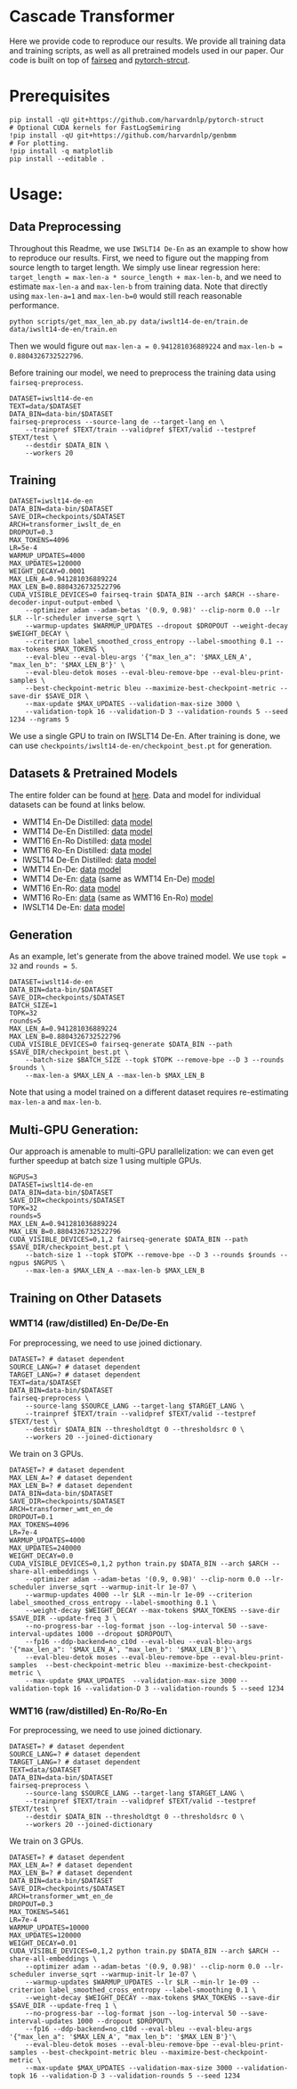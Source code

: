 # Cascade Transformer

Here we provide code to reproduce our results. We provide all training data and training scripts, as well as all pretrained models used in our paper. Our code is built on top of [fairseq](https://github.com/pytorch/fairseq) and [pytorch-strcut](https://github.com/harvardnlp/pytorch-struct).

# Prerequisites

```
pip install -qU git+https://github.com/harvardnlp/pytorch-struct
# Optional CUDA kernels for FastLogSemiring
!pip install -qU git+https://github.com/harvardnlp/genbmm
# For plotting.
!pip install -q matplotlib
pip install --editable .
```

# Usage:

## Data Preprocessing

Throughout this Readme, we use `IWSLT14 De-En` as an example to show how to reproduce our results. First, we need to figure out the mapping from source length to target length. We simply use linear regression here: `target_length = max-len-a * source_length + max-len-b`, and we need to estimate `max-len-a` and `max-len-b` from training data. Note that directly using `max-len-a=1` and `max-len-b=0` would still reach reasonable performance.

```
python scripts/get_max_len_ab.py data/iwslt14-de-en/train.de data/iwslt14-de-en/train.en
```

Then we would figure out `max-len-a = 0.941281036889224` and `max-len-b = 0.8804326732522796`.

Before training our model, we need to preprocess the training data using `fairseq-preprocess`.

```
DATASET=iwslt14-de-en
TEXT=data/$DATASET
DATA_BIN=data-bin/$DATASET
fairseq-preprocess --source-lang de --target-lang en \
    --trainpref $TEXT/train --validpref $TEXT/valid --testpref $TEXT/test \
    --destdir $DATA_BIN \
    --workers 20
```

## Training

```
DATASET=iwslt14-de-en
DATA_BIN=data-bin/$DATASET
SAVE_DIR=checkpoints/$DATASET
ARCH=transformer_iwslt_de_en
DROPOUT=0.3
MAX_TOKENS=4096
LR=5e-4
WARMUP_UPDATES=4000
MAX_UPDATES=120000
WEIGHT_DECAY=0.0001
MAX_LEN_A=0.941281036889224
MAX_LEN_B=0.8804326732522796
CUDA_VISIBLE_DEVICES=0 fairseq-train $DATA_BIN --arch $ARCH --share-decoder-input-output-embed \
    --optimizer adam --adam-betas '(0.9, 0.98)' --clip-norm 0.0 --lr $LR --lr-scheduler inverse_sqrt \
    --warmup-updates $WARMUP_UPDATES --dropout $DROPOUT --weight-decay $WEIGHT_DECAY \
    --criterion label_smoothed_cross_entropy --label-smoothing 0.1 --max-tokens $MAX_TOKENS \
    --eval-bleu --eval-bleu-args '{"max_len_a": '$MAX_LEN_A', "max_len_b": '$MAX_LEN_B'}' \
    --eval-bleu-detok moses --eval-bleu-remove-bpe --eval-bleu-print-samples \
    --best-checkpoint-metric bleu --maximize-best-checkpoint-metric --save-dir $SAVE_DIR \
    --max-update $MAX_UPDATES --validation-max-size 3000 \
    --validation-topk 16 --validation-D 3 --validation-rounds 5 --seed 1234 --ngrams 5
```

We use a single GPU to train on IWSLT14 De-En. After training is done, we can use `checkpoints/iwslt14-de-en/checkpoint_best.pt` for generation.

## Datasets & Pretrained Models

The entire folder can be found at [here](https://drive.google.com/drive/folders/1G5Vl150cPyc5EWxxqRdngwUifccQeccN?usp=sharing). Data and model for individual datasets can be found at links below.

* WMT14 En-De Distilled: [data]() [model]()
* WMT14 De-En Distilled: [data](https://drive.google.com/file/d/1jkLf_6VZnG358mf2y6e4RTDi54WkChDI/view?usp=sharing) [model]()
* WMT16 En-Ro Distilled: [data]() [model]()
* WMT16 Ro-En Distilled: [data]() [model]()
* IWSLT14 De-En Distilled: [data](https://drive.google.com/file/d/1F51UMYW-nHx8nhkX3JR1QVygfQBSoS6F/view?usp=sharing) [model]()
* WMT14 En-De: [data]() [model]()
* WMT14 De-En: [data](https://drive.google.com/file/d/1bSOAPb0xw-zgSaIvsOWzVqOJKzxeG9vz/view?usp=sharing) (same as WMT14 En-De) [model]()
* WMT16 En-Ro: [data]() [model]()
* WMT16 Ro-En: [data]() (same as WMT16 En-Ro) [model]()
* IWSLT14 De-En: [data](https://drive.google.com/file/d/1v7Z-23-U5WV8KhlzrepMVR0J69zH-k0R/view?usp=sharing) [model]()

## Generation

As an example, let's generate from the above trained model. We use `topk = 32` and `rounds = 5`.

```
DATASET=iwslt14-de-en
DATA_BIN=data-bin/$DATASET
SAVE_DIR=checkpoints/$DATASET
BATCH_SIZE=1
TOPK=32
rounds=5
MAX_LEN_A=0.941281036889224
MAX_LEN_B=0.8804326732522796
CUDA_VISIBLE_DEVICES=0 fairseq-generate $DATA_BIN --path $SAVE_DIR/checkpoint_best.pt \
    --batch-size $BATCH_SIZE --topk $TOPK --remove-bpe --D 3 --rounds $rounds \
    --max-len-a $MAX_LEN_A --max-len-b $MAX_LEN_B
```

Note that using a model trained on a different dataset requires re-estimating `max-len-a` and `max-len-b`.

## Multi-GPU Generation:

Our approach is amenable to multi-GPU parallelization: we can even get further speedup at batch size 1 using multiple GPUs.

```
NGPUS=3
DATASET=iwslt14-de-en
DATA_BIN=data-bin/$DATASET
SAVE_DIR=checkpoints/$DATASET
TOPK=32
rounds=5
MAX_LEN_A=0.941281036889224
MAX_LEN_B=0.8804326732522796
CUDA_VISIBLE_DEVICES=0,1,2 fairseq-generate $DATA_BIN --path $SAVE_DIR/checkpoint_best.pt \
    --batch-size 1 --topk $TOPK --remove-bpe --D 3 --rounds $rounds --ngpus $NGPUS \
    --max-len-a $MAX_LEN_A --max-len-b $MAX_LEN_B
```


## Training on Other Datasets

### WMT14 (raw/distilled) En-De/De-En

For preprocessing, we need to use joined dictionary.

```
DATASET=? # dataset dependent
SOURCE_LANG=? # dataset dependent
TARGET_LANG=? # dataset dependent
TEXT=data/$DATASET
DATA_BIN=data-bin/$DATASET
fairseq-preprocess \
    --source-lang $SOURCE_LANG --target-lang $TARGET_LANG \
    --trainpref $TEXT/train --validpref $TEXT/valid --testpref $TEXT/test \
    --destdir $DATA_BIN --thresholdtgt 0 --thresholdsrc 0 \
    --workers 20 --joined-dictionary
```

We train on 3 GPUs.

```
DATASET=? # dataset dependent
MAX_LEN_A=? # dataset dependent
MAX_LEN_B=? # dataset dependent
DATA_BIN=data-bin/$DATASET
SAVE_DIR=checkpoints/$DATASET
ARCH=transformer_wmt_en_de
DROPOUT=0.1
MAX_TOKENS=4096
LR=7e-4
WARMUP_UPDATES=4000
MAX_UPDATES=240000
WEIGHT_DECAY=0.0
CUDA_VISIBLE_DEVICES=0,1,2 python train.py $DATA_BIN --arch $ARCH --share-all-embeddings \
    --optimizer adam --adam-betas '(0.9, 0.98)' --clip-norm 0.0 --lr-scheduler inverse_sqrt --warmup-init-lr 1e-07 \
    --warmup-updates 4000 --lr $LR --min-lr 1e-09 --criterion label_smoothed_cross_entropy --label-smoothing 0.1 \
    --weight-decay $WEIGHT_DECAY --max-tokens $MAX_TOKENS --save-dir $SAVE_DIR --update-freq 3 \
    --no-progress-bar --log-format json --log-interval 50 --save-interval-updates 1000 --dropout $DROPOUT\
    --fp16 --ddp-backend=no_c10d --eval-bleu --eval-bleu-args '{"max_len_a": '$MAX_LEN_A', "max_len_b": '$MAX_LEN_B'}'\
    --eval-bleu-detok moses --eval-bleu-remove-bpe --eval-bleu-print-samples  --best-checkpoint-metric bleu --maximize-best-checkpoint-metric \
    --max-update $MAX_UPDATES  --validation-max-size 3000 --validation-topk 16 --validation-D 3 --validation-rounds 5 --seed 1234
```

### WMT16 (raw/distilled) En-Ro/Ro-En

For preprocessing, we need to use joined dictionary.

```
DATASET=? # dataset dependent
SOURCE_LANG=? # dataset dependent
TARGET_LANG=? # dataset dependent
TEXT=data/$DATASET
DATA_BIN=data-bin/$DATASET
fairseq-preprocess \
    --source-lang $SOURCE_LANG --target-lang $TARGET_LANG \
    --trainpref $TEXT/train --validpref $TEXT/valid --testpref $TEXT/test \
    --destdir $DATA_BIN --thresholdtgt 0 --thresholdsrc 0 \
    --workers 20 --joined-dictionary
```

We train on 3 GPUs.

```
DATASET=? # dataset dependent
MAX_LEN_A=? # dataset dependent
MAX_LEN_B=? # dataset dependent
DATA_BIN=data-bin/$DATASET
SAVE_DIR=checkpoints/$DATASET
ARCH=transformer_wmt_en_de
DROPOUT=0.3
MAX_TOKENS=5461
LR=7e-4
WARMUP_UPDATES=10000
MAX_UPDATES=120000
WEIGHT_DECAY=0.01
CUDA_VISIBLE_DEVICES=0,1,2 python train.py $DATA_BIN --arch $ARCH --share-all-embeddings \
    --optimizer adam --adam-betas '(0.9, 0.98)' --clip-norm 0.0 --lr-scheduler inverse_sqrt --warmup-init-lr 1e-07 \
    --warmup-updates $WARMUP_UPDATES --lr $LR --min-lr 1e-09 --criterion label_smoothed_cross_entropy --label-smoothing 0.1 \
    --weight-decay $WEIGHT_DECAY --max-tokens $MAX_TOKENS --save-dir $SAVE_DIR --update-freq 1 \
    --no-progress-bar --log-format json --log-interval 50 --save-interval-updates 1000 --dropout $DROPOUT\
    --fp16 --ddp-backend=no_c10d --eval-bleu --eval-bleu-args '{"max_len_a": '$MAX_LEN_A', "max_len_b": '$MAX_LEN_B'}'\
    --eval-bleu-detok moses --eval-bleu-remove-bpe --eval-bleu-print-samples --best-checkpoint-metric bleu --maximize-best-checkpoint-metric \
    --max-update $MAX_UPDATES --validation-max-size 3000 --validation-topk 16 --validation-D 3 --validation-rounds 5 --seed 1234
```
